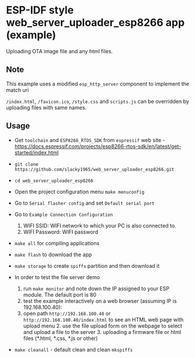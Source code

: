 # ESP-IDF style web_server_uploader_esp8266 app (example)

Uploading OTA image file and any html files.

## Note

This example uses a modified `esp_http_server` component to implement the match uri

`/index.html`, `/favicon.ico`, `/style.css` and `scripts.js` can be overridden by uploading files with same names.

## Usage

* Get `toolchain` and `ESP8266_RTOS_SDK` from `espressif` web site - https://docs.espressif.com/projects/esp8266-rtos-sdk/en/latest/get-started/index.html
* `git clone https://github.com/slacky1965/web_server_uploader_esp8266.git`
* `cd web_server_uploader_esp8266`

* Open the project configuration menu `make menuconfig`

* Go to `Serial flasher config` and set `Default serial port`
* Go to `Example Connection Configuration`
	1. WIFI SSID: WIFI network to which your PC is also connected to.
	2. WIFI Password: WIFI password
	
* `make all` for compiling applications
* `make flash` to download the app
* `make storage` to create `spiffs` partition and then download it
* In order to test the file server demo
	1. run `make monitor` and note down the IP assigned to your ESP module. The default port is 80
	2. test the example interactively on a web browser (assuming IP is 192.168.100.40):
	1. open path `http://192.168.100.40` or `http://192.168.100.40/index.html` to see an HTML web page with upload menu
       	2. use the file upload form on the webpage to select and upload a file to the server
       	3. uploading a firmware file or html files (\*.html, \*.css, \*.js or other)

* `make cleanall` - default clean and clean `mkspiffs`

	
